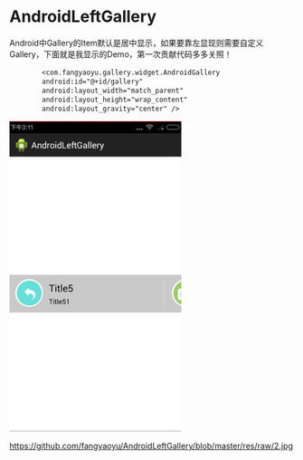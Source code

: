# AndroidLeftGallery

Android中Gallery的Item默认是居中显示，如果要靠左显现则需要自定义Gallery，下面就是我显示的Demo，第一次贡献代码多多关照！
```android
        <com.fangyaoyu.gallery.widget.AndroidGallery
        android:id="@+id/gallery"
        android:layout_width="match_parent"
        android:layout_height="wrap_content"
        android:layout_gravity="center" />
```
![](https://github.com/fangyaoyu/AndroidLeftGallery/blob/master/res/raw/1.jpg) 

https://github.com/fangyaoyu/AndroidLeftGallery/blob/master/res/raw/2.jpg
